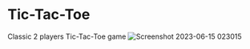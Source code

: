 # Tic-Tac-Toe
Classic 2 players Tic-Tac-Toe game
![Screenshot 2023-06-15 023015](https://github.com/alwalid54321/Tic-Tac-Toe/assets/113239668/8eaf2f68-911e-4f6d-b2a5-fbc6bf1c0043)
